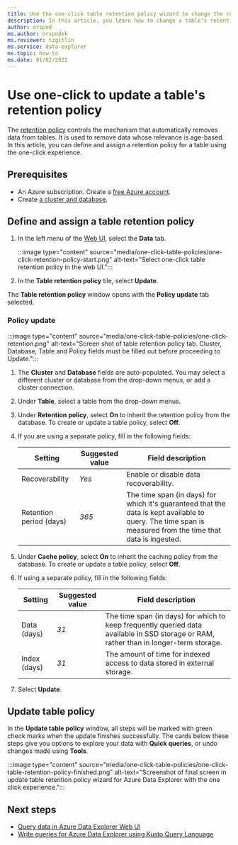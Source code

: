 ```yaml
---
title: Use the one-click table retention policy wizard to change the retention policy for a table in Azure Data Explorer.
description: In this article, you learn how to change a table's retention policy using the one-click experience.
author: orspod
ms.author: orspodek
ms.reviewer: tzgitlin
ms.service: data-explorer
ms.topic: how-to
ms.date: 01/02/2022
---
```

# Use one-click to update a table's retention policy

The [retention policy](kusto/management/retentionpolicy.md) controls the mechanism that automatically removes data from tables. It is used to remove data whose relevance is age-based. In this article, you can define and assign a retention policy for a table using the one-click experience.

## Prerequisites

* An Azure subscription. Create a [free Azure account](https://azure.microsoft.com/free/).
* Create [a cluster and database](create-cluster-database-portal.md).

## Define and assign a table retention policy

1. In the left menu of the [Web UI](https://dataexplorer.azure.com/), select the **Data** tab. 

    :::image type="content" source="media/one-click-table-policies/one-click-retention-policy-start.png" alt-text="Select one-click table retention policy in the web UI.":::

1. In the **Table retention policy** tile, select **Update**. 

The **Table retention policy** window opens with the **Policy update** tab selected.

### Policy update
 
:::image type="content" source="media/one-click-table-policies/one-click-retention.png" alt-text="Screen shot of table retention policy tab. Cluster, Database, Table and Policy fields must be filled out before proceeding to Update.":::

1. The **Cluster** and **Database** fields are auto-populated. You may select a different cluster or database from the drop-down menus, or add a cluster connection.

1. Under **Table**, select a table from the drop-down menus.  

1. Under **Retention policy**, select **On** to inherit the retention policy from the database. To create or update a table policy, select **Off**. 

1. If you are using a separate policy, fill in the following fields:

    |**Setting** | **Suggested value** | **Field description**
    |---|---|---|
    | Recoverability | *Yes*  | Enable or disable data recoverability. |
    | Retention period (days) |  *365* | The time span (in days) for which it's guaranteed that the data is kept available to query. The time span is measured from the time that data is ingested.  |


1. Under **Cache policy**, select **On** to inherit the caching policy from the database. To create or update a table policy, select **Off**. 

1. If using a separate policy, fill in the following fields:

    |**Setting** | **Suggested value** | **Field description**
    |---|---|---|
    | Data (days) | *31* | The time span (in days) for which to keep frequently queried data available in SSD storage or RAM, rather than in longer-term storage. |
    | Index (days) |  *31*  | The amount of time for indexed access to data stored in external storage.  |

1. Select **Update**.

## Update table policy

In the **Update table policy** window, all steps will be marked with green check marks when the update finishes successfully. The cards below these steps give you options to explore your data with **Quick queries**, or undo changes made using **Tools**.

:::image type="content" source="media/one-click-table-policies/one-click-table-retention-policy-finished.png" alt-text="Screenshot of final screen in update table retention policy wizard for Azure Data Explorer with the one click experience.":::

## Next steps

* [Query data in Azure Data Explorer Web UI](web-query-data.md)
* [Write queries for Azure Data Explorer using Kusto Query Language](write-queries.md)